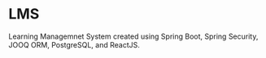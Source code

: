 # LMS
Learning Managemnet System created using Spring Boot, Spring Security, JOOQ ORM, PostgreSQL, and ReactJS.

